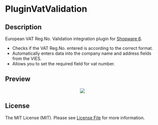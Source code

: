 # PluginVatValidation
## Description

European VAT Reg.No. Validation integration plugin for [Shopware 6](https://github.com/shopware/platform).
- Checks if the VAT Reg.No. entered is according to the correct format.
- Automatically enters data into the company name and address fields from the VIES.
- Allows you to set the required field for vat number.

## Preview

<p align="center">
  <img src="https://raw.githubusercontent.com/pietrzakadrian/PluginVatValidation/production/.github/plugin-vat-validation-preview.gif">
</p>

## License

The MIT License (MIT). Please see [License File](LICENSE) for more information.